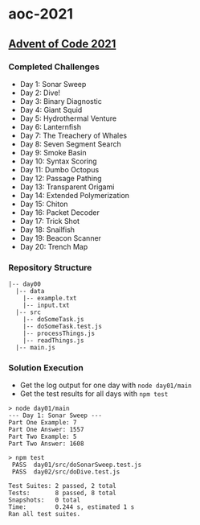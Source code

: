 # aoc-2021

## [Advent of Code 2021](https://adventofcode.com/2021)

### Completed Challenges

- Day 1: Sonar Sweep
- Day 2: Dive!
- Day 3: Binary Diagnostic
- Day 4: Giant Squid
- Day 5: Hydrothermal Venture
- Day 6: Lanternfish
- Day 7: The Treachery of Whales
- Day 8: Seven Segment Search
- Day 9: Smoke Basin
- Day 10: Syntax Scoring
- Day 11: Dumbo Octopus
- Day 12: Passage Pathing
- Day 13: Transparent Origami
- Day 14: Extended Polymerization
- Day 15: Chiton
- Day 16: Packet Decoder
- Day 17: Trick Shot
- Day 18: Snailfish
- Day 19: Beacon Scanner
- Day 20: Trench Map

### Repository Structure

```text
|-- day00
  |-- data
    |-- example.txt
    |-- input.txt
  |-- src
    |-- doSomeTask.js
    |-- doSomeTask.test.js
    |-- processThings.js
    |-- readThings.js
  |-- main.js
```

### Solution Execution

- Get the log output for one day with `node day01/main`
- Get the test results for all days with `npm test`

```text
> node day01/main
--- Day 1: Sonar Sweep ---
Part One Example: 7
Part One Answer: 1557
Part Two Example: 5
Part Two Answer: 1608
```

```text
> npm test
 PASS  day01/src/doSonarSweep.test.js
 PASS  day02/src/doDive.test.js

Test Suites: 2 passed, 2 total
Tests:       8 passed, 8 total
Snapshots:   0 total
Time:        0.244 s, estimated 1 s
Ran all test suites.
```
